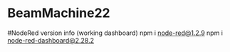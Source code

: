 # BeamMachine22

#NodeRed version info (working dashboard)
npm i node-red@1.2.9
npm i node-red-dashboard@2.28.2